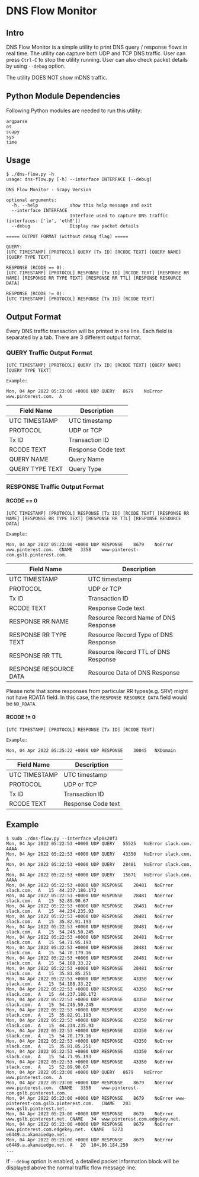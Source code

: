 # DNS Flow Monitor

## Intro

DNS Flow Monitor is a simple utility to print DNS query / response flows in real time. The utility can capture both UDP and TCP DNS traffic. User can press `Ctrl-C` to stop the utility running. User can also check packet details by using `--debug` option.

The utility DOES NOT show mDNS traffic.

## Python Module Dependencies

Following Python modules are needed to run this utility:

```
argparse
os
scapy
sys
time
```

## Usage

```
$ ./dns-flow.py -h
usage: dns-flow.py [-h] --interface INTERFACE [--debug]

DNS Flow Monitor - Scapy Version

optional arguments:
  -h, --help            show this help message and exit
  --interface INTERFACE
                        Interface used to capture DNS traffic (interfaces: ['lo', 'eth0'])
  --debug               Display raw packet details

===== OUTPUT FORMAT (without debug flag) =====

QUERY:
[UTC TIMESTAMP] [PROTOCOL] QUERY [Tx ID] [RCODE TEXT] [QUERY NAME] [QUERY TYPE TEXT]

RESPONSE (RCODE == 0):
[UTC TIMESTAMP] [PROTOCOL] RESPONSE [Tx ID] [RCODE TEXT] [RESPONSE RR NAME] [RESPONSE RR TYPE TEXT] [RESPONSE RR TTL] [RESPONSE RESOURCE DATA]
    
RESPONSE (RCODE != 0):
[UTC TIMESTAMP] [PROTOCOL] RESPONSE [Tx ID] [RCODE TEXT]
```

## Output Format

Every DNS traffic transaction will be printed in one line. Each field is separated by a tab. There are 3 different output format.

### QUERY Traffic Output Format

```
[UTC TIMESTAMP] [PROTOCOL] QUERY [Tx ID] [RCODE TEXT] [QUERY NAME] [QUERY TYPE TEXT]

Example:

Mon, 04 Apr 2022 05:23:00 +0000	UDP	QUERY	8679	NoError	www.pinterest.com.	A
```

| Field Name | Description |
| --- | --- |
| UTC TIMESTAMP | UTC timestamp |
| PROTOCOL | UDP or TCP |
| Tx ID | Transaction ID |
| RCODE TEXT | Response Code text |
| QUERY NAME | Query Name |
| QUERY TYPE TEXT | Query Type |

### RESPONSE Traffic Output Format

#### RCODE == 0

```
[UTC TIMESTAMP] [PROTOCOL] RESPONSE [Tx ID] [RCODE TEXT] [RESPONSE RR NAME] [RESPONSE RR TYPE TEXT] [RESPONSE RR TTL] [RESPONSE RESOURCE DATA]

Example:

Mon, 04 Apr 2022 05:23:00 +0000	UDP	RESPONSE	8679	NoError	www.pinterest.com.	CNAME	3358	www-pinterest-com.gslb.pinterest.com.
```

| Field Name | Description |
| --- | --- |
| UTC TIMESTAMP | UTC timestamp |
| PROTOCOL | UDP or TCP |
| Tx ID | Transaction ID |
| RCODE TEXT | Response Code text |
| RESPONSE RR NAME | Resource Record Name of DNS Response |
| RESPONSE RR TYPE TEXT | Resource Record Type of DNS Response |
| RESPONSE RR TTL | Resource Record TTL of DNS Response |
| RESPONSE RESOURCE DATA | Resource Data of DNS Response |

Please note that some responses from particular RR types(e.g. SRV) might not have RDATA field. In this case, the `RESPONSE RESOURCE DATA` field would be `NO_RDATA`.

#### RCODE != 0

```
[UTC TIMESTAMP] [PROTOCOL] RESPONSE [Tx ID] [RCODE TEXT]

Example:

Mon, 04 Apr 2022 05:25:22 +0000	UDP	RESPONSE	30045	NXDomain
```

| Field Name | Description |
| --- | --- |
| UTC TIMESTAMP | UTC timestamp |
| PROTOCOL | UDP or TCP |
| Tx ID | Transaction ID |
| RCODE TEXT | Response Code text |

## Example

```
$ sudo ./dns-flow.py --interface wlp0s20f3
Mon, 04 Apr 2022 05:22:53 +0000	UDP	QUERY	55525	NoError	slack.com.	AAAA
Mon, 04 Apr 2022 05:22:53 +0000	UDP	QUERY	43350	NoError	slack.com.	A
Mon, 04 Apr 2022 05:22:53 +0000	UDP	QUERY	28481	NoError	slack.com.	A
Mon, 04 Apr 2022 05:22:53 +0000	UDP	QUERY	15671	NoError	slack.com.	AAAA
Mon, 04 Apr 2022 05:22:53 +0000	UDP	RESPONSE	28481	NoError	slack.com.	A	15	44.237.180.172
Mon, 04 Apr 2022 05:22:53 +0000	UDP	RESPONSE	28481	NoError	slack.com.	A	15	52.89.90.67
Mon, 04 Apr 2022 05:22:53 +0000	UDP	RESPONSE	28481	NoError	slack.com.	A	15	44.234.235.93
Mon, 04 Apr 2022 05:22:53 +0000	UDP	RESPONSE	28481	NoError	slack.com.	A	15	35.82.91.193
Mon, 04 Apr 2022 05:22:53 +0000	UDP	RESPONSE	28481	NoError	slack.com.	A	15	54.245.50.245
Mon, 04 Apr 2022 05:22:53 +0000	UDP	RESPONSE	28481	NoError	slack.com.	A	15	54.71.95.193
Mon, 04 Apr 2022 05:22:53 +0000	UDP	RESPONSE	28481	NoError	slack.com.	A	15	54.70.179.16
Mon, 04 Apr 2022 05:22:53 +0000	UDP	RESPONSE	28481	NoError	slack.com.	A	15	54.188.33.22
Mon, 04 Apr 2022 05:22:53 +0000	UDP	RESPONSE	28481	NoError	slack.com.	A	15	35.81.85.251
Mon, 04 Apr 2022 05:22:53 +0000	UDP	RESPONSE	43350	NoError	slack.com.	A	15	54.188.33.22
Mon, 04 Apr 2022 05:22:53 +0000	UDP	RESPONSE	43350	NoError	slack.com.	A	15	44.237.180.172
Mon, 04 Apr 2022 05:22:53 +0000	UDP	RESPONSE	43350	NoError	slack.com.	A	15	54.245.50.245
Mon, 04 Apr 2022 05:22:53 +0000	UDP	RESPONSE	43350	NoError	slack.com.	A	15	35.82.91.193
Mon, 04 Apr 2022 05:22:53 +0000	UDP	RESPONSE	43350	NoError	slack.com.	A	15	44.234.235.93
Mon, 04 Apr 2022 05:22:53 +0000	UDP	RESPONSE	43350	NoError	slack.com.	A	15	54.70.179.16
Mon, 04 Apr 2022 05:22:53 +0000	UDP	RESPONSE	43350	NoError	slack.com.	A	15	35.81.85.251
Mon, 04 Apr 2022 05:22:53 +0000	UDP	RESPONSE	43350	NoError	slack.com.	A	15	54.71.95.193
Mon, 04 Apr 2022 05:22:53 +0000	UDP	RESPONSE	43350	NoError	slack.com.	A	15	52.89.90.67
Mon, 04 Apr 2022 05:23:00 +0000	UDP	QUERY	8679	NoError	www.pinterest.com.	A
Mon, 04 Apr 2022 05:23:00 +0000	UDP	RESPONSE	8679	NoError	www.pinterest.com.	CNAME	3358	www-pinterest-com.gslb.pinterest.com.
Mon, 04 Apr 2022 05:23:00 +0000	UDP	RESPONSE	8679	NoError	www-pinterest-com.gslb.pinterest.com.	CNAME	203	www.gslb.pinterest.net.
Mon, 04 Apr 2022 05:23:00 +0000	UDP	RESPONSE	8679	NoError	www.gslb.pinterest.net.	CNAME	34	www.pinterest.com.edgekey.net.
Mon, 04 Apr 2022 05:23:00 +0000	UDP	RESPONSE	8679	NoError	www.pinterest.com.edgekey.net.	CNAME	5273	e6449.a.akamaiedge.net.
Mon, 04 Apr 2022 05:23:00 +0000	UDP	RESPONSE	8679	NoError	e6449.a.akamaiedge.net.	A	20	104.86.184.250
...
```

If `--debug` option is enabled, a detailed packet information block will be displayed above the normal traffic flow message line.
